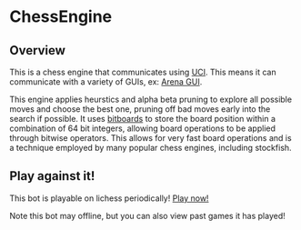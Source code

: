 # ChessEngine

## Overview

This is a chess engine that communicates using [UCI](https://en.wikipedia.org/wiki/Universal_Chess_Interface). This means it can communicate with a variety of GUIs, ex: [Arena GUI](playwitharena.de).

This engine applies heurstics and alpha beta pruning to explore all possible moves and choose the best one, pruning off bad moves early into the search if possible. It uses [bitboards](en.wikipedia.org/wiki/Bitboard) to store the board position within a combination of 64 bit integers, allowing board operations to be applied through bitwise operators. This allows for very fast board operations and is a technique employed by many popular chess engines, including stockfish.


## Play against it!

This bot is playable on lichess periodically!
[Play now!](lichess.org/@/WinnerEngine)

Note this bot may offline, but you can also view past games it has played!
